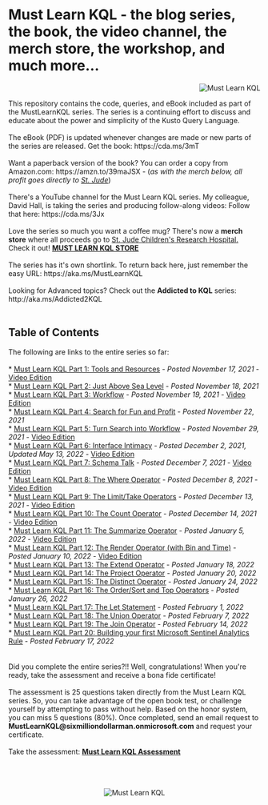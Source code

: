 # Must Learn KQL - the blog series, the book, the video channel, the merch store, the workshop, and much more...<br>
<p align="right"><img src="https://github.com/rod-trent/MustLearnKQL/blob/main/Series_Images/MustLearnKQLBannerSmallSmall.png" alt="Must Learn KQL"></center></p>
This repository contains the code, queries, and eBook included as part of the MustLearnKQL series. The series is a continuing effort to discuss and educate about the power and simplicity of the Kusto Query Language.<br><br>
The eBook (PDF) is updated whenever changes are made or new parts of the series are released. Get the book: https://cda.ms/3mT
<br><br>
Want a paperback version of the book? You can order a copy from Amazon.com: https://amzn.to/39maJSX - (<i>as with the merch below, all profit goes directly to <a href="https://cda.ms/3vg" target="_blank">St. Jude</a></i>)
<br><br>
There's a YouTube channel for the Must Learn KQL series. My colleague, David Hall, is taking the series and producing follow-along videos: Follow that here: https://cda.ms/3Jx  
<br><br>
Love the series so much you want a coffee mug? There's now a <b>merch store</b> where all proceeds go to <a href="https://cda.ms/4jt" target="_blank">St. Jude Children's Research Hospital.</a> Check it out! <b><a href="https://cda.ms/3Dy" target="_blank">MUST LEARN KQL STORE</a></b>
<br><br>
The series has it's own shortlink. To return back here, just remember the easy URL:  https://aka.ms/MustLearnKQL
<br><br>
Looking for Advanced topics? Check out the <b>Addicted to KQL</b> series: http://aka.ms/Addicted2KQL
<br><br>
<b><h2>Table of Contents</h2></b>
The following are links to the entire series so far:
<br><br>
* <a href="https://azurecloudai.blog/2021/11/17/must-learn-kql-part-1-tools-and-resources/" target="_blank">Must Learn KQL Part 1: Tools and Resources</a> - <i>Posted November 17, 2021</i> - <a href="https://youtu.be/rcy2uSMLyqo" target="_blank">Video Edition</a><br>
* <a href="https://azurecloudai.blog/2021/11/18/must-learn-kql-part-2-just-above-sea-level/" target="_blank">Must Learn KQL Part 2: Just Above Sea Level</a> - <i>Posted November 18, 2021</i><br>
* <a href="https://azurecloudai.blog/2021/11/19/must-learn-kql-part-3-workflow/" target="_blank">Must Learn KQL Part 3: Workflow</a> - <i>Posted November 19, 2021</i> - <a href="https://youtu.be/Ga9ZABXtYWM" target="_blank">Video Edition</a><br>
* <a href="https://azurecloudai.blog/2021/11/22/must-learn-kql-part-4-search-for-fun-and-profit/" target="_blank">Must Learn KQL Part 4: Search for Fun and Profit</a> - <i>Posted November 22, 2021</i><br>
* <a href="https://azurecloudai.blog/2021/11/29/must-learn-kql-part-5-turn-search-into-workflow/" target="_blank">Must Learn KQL Part 5: Turn Search into Workflow</a> - <i>Posted November 29, 2021</i> - <a href="https://youtu.be/uugHEu4v0bw" target="_blank">Video Edition</a><br>
* <a href="https://azurecloudai.blog/2021/12/02/must-learn-kql-part-6-interface-intimacy/" target="_blank">Must Learn KQL Part 6: Interface Intimacy</a> - <i>Posted December 2, 2021, Updated May 13, 2022</i> - <a href="https://youtu.be/h18G8s1biXA" target="_blank">Video Edition</a><br>
* <a href="https://azurecloudai.blog/2021/12/07/must-learn-kql-part-7-schema-talk/" target="_blank">Must Learn KQL Part 7: Schema Talk</a> - <i>Posted December 7, 2021</i> - <a href="https://youtu.be/VdjVv63n3Vc" target="_blank">Video Edition</a><br>
* <a href="https://azurecloudai.blog/2021/12/08/must-learn-kql-part-8-the-where-operator/" target="_blank">Must Learn KQL Part 8: The Where Operator</a> - <i>Posted December 8, 2021</i> - <a href="https://youtu.be/dBmCNXgpjWM" target="_blank">Video Edition</a><br>
* <a href="https://azurecloudai.blog/2021/12/13/must-learn-kql-part-9-the-limit-and-take-operators/" target="_blank">Must Learn KQL Part 9: The Limit/Take Operators</a> - <i>Posted December 13, 2021</i> - <a href="https://youtu.be/CJT-cR1Lfzo" target="_blank">Video Edition</a><br>
* <a href="https://azurecloudai.blog/2021/12/14/must-learn-kql-part-10-the-count-operator/" target="_blank">Must Learn KQL Part 10: The Count Operator</a> - <i>Posted December 14, 2021</i> - <a href="https://youtu.be/Cc7CcTXok2s" target="_blank">Video Edition</a><br>
* <a href="https://azurecloudai.blog/2022/01/05/must-learn-kql-part-11-the-summarize-operator/" target="_blank">Must Learn KQL Part 11: The Summarize Operator</a> - <i>Posted January 5, 2022</i> - <a href="https://cda.ms/48H" target="_blank">Video Edition</a><br>
* <a href="https://azurecloudai.blog/2022/01/10/must-learn-kql-part-12-the-render-operator/" target="_blank">Must Learn KQL Part 12: The Render Operator (with Bin and Time)</a> - <i>Posted January 10, 2022</i> - <a href="https://cda.ms/4sk" target="_blank">Video Edition</a><br>
* <a href="https://azurecloudai.blog/2022/01/18/must-learn-kql-part-13-the-extend-operator/" target="_blank">Must Learn KQL Part 13: The Extend Operator</a> - <i>Posted January 18, 2022</i><br>
* <a href="https://azurecloudai.blog/2022/01/20/must-learn-kql-part-14-the-project-operator/" target="_blank">Must Learn KQL Part 14: The Project Operator</a> - <i>Posted January 20, 2022</i><br>
* <a href="https://azurecloudai.blog/2022/01/24/must-learn-kql-part-15-the-distinct-operator/" target="_blank">Must Learn KQL Part 15: The Distinct Operator</a> - <i>Posted January 24, 2022</i><br>
* <a href="https://azurecloudai.blog/2022/01/26/must-learn-kql-part-16-the-order-sort-and-top-operators/" target="_blank">Must Learn KQL Part 16: The Order/Sort and Top Operators</a> - <i>Posted January 26, 2022</i><br>
* <a href="https://azurecloudai.blog/2022/02/01/must-learn-kql-part-17-the-let-statement/" target="_blank">Must Learn KQL Part 17: The Let Statement</a> - <i>Posted February 1, 2022</i><br> 
* <a href="https://azurecloudai.blog/2022/02/07/must-learn-kql-part-18-the-union-operator/" target="_blank">Must Learn KQL Part 18: The Union Operator</a> - <i>Posted February 7, 2022</i><br> 
* <a href="https://azurecloudai.blog/2022/02/14/must-learn-kql-part-19-the-join-operator/" target="_blank">Must Learn KQL Part 19: The Join Operator</a> - <i>Posted February 14, 2022</i><br> 
* <a href="https://azurecloudai.blog/2022/02/17/must-learn-kql-part-20-building-your-first-microsoft-sentinel-analytics-rule/" target="_blank">Must Learn KQL Part 20: Building your first Microsoft Sentinel Analytics Rule</a> - <i>Posted February 17, 2022</i><br>
<br><br>
Did you complete the entire series?!! Well, congratulations! When you're ready, take the assessment and receive a bona fide certificate!
<br><br>
The assessment is 25 questions taken directly from the Must Learn KQL series. So, you can take advantage of the open book test, or challenge yourself by attempting to pass without help. Based on the honor system, you can miss 5 questions (80%). Once completed, send an email request to <b>MustLearnKQL@sixmilliondollarman.onmicrosoft.com</b> and request your certificate.
<br><br>
Take the assessment: <b><a href="https://forms.office.com/r/6MN69VXLUq" target="_blank">Must Learn KQL Assessment</a></b>
<br><br>
<br><br>
<p align="center"><img src="https://github.com/rod-trent/MustLearnKQL/blob/main/Series_Images/MustLearnKQLBannerMissionSmall.png" alt="Must Learn KQL"></center></p>
